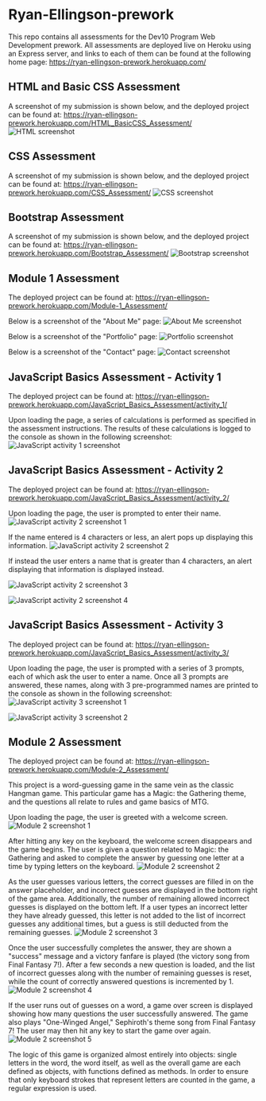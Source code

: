 # Ryan-Ellingson-prework

This repo contains all assessments for the Dev10 Program Web Development prework.  All assessments are deployed live on Heroku using an Express server, and links to each of them can be found at the following home page: https://ryan-ellingson-prework.herokuapp.com/

## HTML and Basic CSS Assessment

A screenshot of my submission is shown below, and the deployed project can be found at: https://ryan-ellingson-prework.herokuapp.com/HTML_BasicCSS_Assessment/
![HTML screenshot](https://github.com/RyanEllingson/Ryan-Ellingson-prework/blob/master/screenshots/HTML-screenshot.JPG)

## CSS Assessment

A screenshot of my submission is shown below, and the deployed project can be found at: https://ryan-ellingson-prework.herokuapp.com/CSS_Assessment/
![CSS screenshot](https://github.com/RyanEllingson/Ryan-Ellingson-prework/blob/master/screenshots/CSS-screenshot.JPG)

## Bootstrap Assessment

A screenshot of my submission is shown below, and the deployed project can be found at: https://ryan-ellingson-prework.herokuapp.com/Bootstrap_Assessment/
![Bootstrap screenshot](https://github.com/RyanEllingson/Ryan-Ellingson-prework/blob/master/screenshots/Bootstrap-screenshot.JPG)

## Module 1 Assessment

The deployed project can be found at: https://ryan-ellingson-prework.herokuapp.com/Module-1_Assessment/

Below is a screenshot of the "About Me" page:
![About Me screenshot](https://github.com/RyanEllingson/Ryan-Ellingson-prework/blob/master/screenshots/Module1-screenshot.JPG)

Below is a screenshot of the "Portfolio" page:
![Portfolio screenshot](https://github.com/RyanEllingson/Ryan-Ellingson-prework/blob/master/screenshots/Module1-screenshot2.JPG)

Below is a screenshot of the "Contact" page:
![Contact screenshot](https://github.com/RyanEllingson/Ryan-Ellingson-prework/blob/master/screenshots/Module1-screenshot3.JPG)

## JavaScript Basics Assessment - Activity 1

The deployed project can be found at: https://ryan-ellingson-prework.herokuapp.com/JavaScript_Basics_Assessment/activity_1/

Upon loading the page, a series of calculations is performed as specified in the assessment instructions.  The results of these calculations is logged to the console as shown in the following screenshot:
![JavaScript activity 1 screenshot](https://github.com/RyanEllingson/Ryan-Ellingson-prework/blob/master/screenshots/JavaScript1-screenshot.JPG)

## JavaScript Basics Assessment - Activity 2

The deployed project can be found at: https://ryan-ellingson-prework.herokuapp.com/JavaScript_Basics_Assessment/activity_2/

Upon loading the page, the user is prompted to enter their name.
![JavaScript activity 2 screenshot 1](https://github.com/RyanEllingson/Ryan-Ellingson-prework/blob/master/screenshots/JavaScript2-screenshot.JPG)

If the name entered is 4 characters or less, an alert pops up displaying this information.
![JavaScript activity 2 screenshot 2](https://github.com/RyanEllingson/Ryan-Ellingson-prework/blob/master/screenshots/JavaScript2-screenshot2.JPG)

If instead the user enters a name that is greater than 4 characters, an alert displaying that information is displayed instead.

![JavaScript activity 2 screenshot 3](https://github.com/RyanEllingson/Ryan-Ellingson-prework/blob/master/screenshots/JavaScript2-screenshot3.JPG)

![JavaScript activity 2 screenshot 4](https://github.com/RyanEllingson/Ryan-Ellingson-prework/blob/master/screenshots/JavaScript2-screenshot4.JPG)

## JavaScript Basics Assessment - Activity 3

The deployed project can be found at: https://ryan-ellingson-prework.herokuapp.com/JavaScript_Basics_Assessment/activity_3/

Upon loading the page, the user is prompted with a series of 3 prompts, each of which ask the user to enter a name.  Once all 3 prompts are answered, these names, along with 3 pre-programmed names are printed to the console as shown in the following screenshot:
![JavaScript activity 3 screenshot 1](https://github.com/RyanEllingson/Ryan-Ellingson-prework/blob/master/screenshots/JavaScript3-screenshot.JPG)

![JavaScript activity 3 screenshot 2](https://github.com/RyanEllingson/Ryan-Ellingson-prework/blob/master/screenshots/JavaScript3-screenshot2.JPG)

## Module 2 Assessment

The deployed project can be found at: https://ryan-ellingson-prework.herokuapp.com/Module-2_Assessment/

This project is a word-guessing game in the same vein as the classic Hangman game.  This particular game has a Magic: the Gathering theme, and the questions all relate to rules and game basics of MTG.

Upon loading the page, the user is greeted with a welcome screen.
![Module 2 screenshot 1](https://github.com/RyanEllingson/Ryan-Ellingson-prework/blob/master/screenshots/Module2-screenshot.JPG)

After hitting any key on the keyboard, the welcome screen disappears and the game begins.  The user is given a question related to Magic: the Gathering and asked to complete the answer by guessing one letter at a time by typing letters on the keyboard.
![Module 2 screenshot 2](https://github.com/RyanEllingson/Ryan-Ellingson-prework/blob/master/screenshots/Module2-screenshot2.JPG)

As the user guesses various letters, the correct guesses are filled in on the answer placeholder, and incorrect guesses are displayed in the bottom right of the game area.  Additionally, the number of remaining allowed incorrect guesses is displayed on the bottom left.  If a user types an incorrect letter they have already guessed, this letter is not added to the list of incorrect guesses any additional times, but a guess is still deducted from the remaining guesses.
![Module 2 screenshot 3](https://github.com/RyanEllingson/Ryan-Ellingson-prework/blob/master/screenshots/Module2-screenshot3.JPG)

Once the user successfully completes the answer, they are shown a "success" message and a victory fanfare is played (the victory song from Final Fantasy 7!).  After a few seconds a new question is loaded, and the list of incorrect guesses along with the number of remaining guesses is reset, while the count of correctly answered questions is incremented by 1.
![Module 2 screenshot 4](https://github.com/RyanEllingson/Ryan-Ellingson-prework/blob/master/screenshots/Module2-screenshot4.JPG)

If the user runs out of guesses on a word, a game over screen is displayed showing how many questions the user successfully answered.  The game also plays "One-Winged Angel," Sephiroth's theme song from Final Fantasy 7!  The user may then hit any key to start the game over again.
![Module 2 screenshot 5](https://github.com/RyanEllingson/Ryan-Ellingson-prework/blob/master/screenshots/Module2-screenshot5.JPG)

The logic of this game is organized almost entirely into objects: single letters in the word, the word itself, as well as the overall game are each defined as objects, with functions defined as methods.  In order to ensure that only keyboard strokes that represent letters are counted in the game, a regular expression is used.